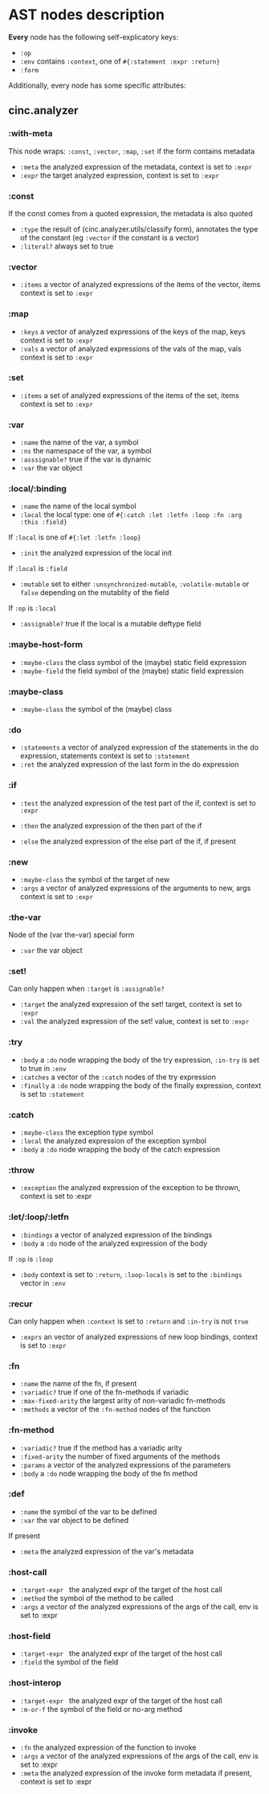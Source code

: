 # AST nodes description

**Every** node has the following self-explicatory keys:
* `:op`
* `:env` contains `:context`, one of `#{:statement :expr :return}`
* `:form`

Additionally, every node has some specific attributes:

## cinc.analyzer

### :with-meta

This node wraps: `:const`, `:vector`, `:map`, `:set` if the form contains metadata

* `:meta` the analyzed expression of the metadata, context is set to `:expr`
* ``:expr`` the target analyzed expression, context is set to `:expr`


### :const

If the const comes from a quoted expression, the metadata is also quoted

* `:type` the result of (cinc.analyzer.utils/classify form), annotates the type of the constant (eg `:vector` if the constant is a vector)
* `:literal?` always set to true

### :vector

* `:items` a vector of analyzed expressions of the items of the vector, items context is set to `:expr`

### :map

* `:keys` a vector of analyzed expressions of the keys of the map, keys context is set to `:expr`
* `:vals` a vector of analyzed expressions of the vals of the map, vals context is set to `:expr`

### :set

* `:items` a set of analyzed expressions of the items of the set, items context is set to `:expr`

### :var

* `:name` the name of the var, a symbol
* `:ns` the namespace of the var, a symbol
* `:asssignable?` true if the var is dynamic
* `:var` the var object

### :local/:binding

* `:name` the name of the local symbol
* `:local` the local type: one of `#{:catch :let :letfn :loop :fn :arg :this :field}`

If `:local` is one of `#{:let :letfn :loop}`

* `:init` the analyzed expression of the local init

If `:local` is `:field`

* `:mutable` set to either `:unsynchronized-mutable`, `:volatile-mutable` or `false` depending on  the mutablity of the field

If `:op` is `:local`

* `:assignable?` true if the local is a mutable deftype field

### :maybe-host-form

* `:maybe-class` the class symbol of the (maybe) static field expression
* `:maybe-field` the field symbol of the (maybe) static field expression

### :maybe-class

* `:maybe-class` the symbol of the (maybe) class

### :do

* `:statements` a vector of analyzed expression of the statements in the do expression, statements context is set to `:statement`
* `:ret` the analyzed expression of the last form in the do expression

### :if

* `:test` the analyzed expression of the test part of the if, context is set to `:expr`
* `:then` the analyzed expression of the then part of the if

* `:else` the analyzed expression of the else part of the if, if present


### :new

* `:maybe-class` the symbol of the target of new
* `:args` a vector of analyzed expressions of the arguments to new, args context is set to `:expr`


### :the-var

Node of the (var the-var) special form

* `:var` the var object

### :set!

Can only happen when `:target` is `:assignable?`

* `:target` the analyzed expression of the set! target, context is set to `:expr`
* `:val` the analyzed expression of the set! value, context is set to `:expr`

### :try

* `:body` a `:do` node wrapping the body of the try expression, `:in-try` is set to true in `:env`
* `:catches` a vector of the `:catch` nodes of the try expression
* `:finally` a `:do` node wrapping the body of the finally expression, context is set to `:statement`

### :catch

* `:maybe-class` the exception type symbol
* `:local` the analyzed expression of the exception symbol
* `:body` a `:do` node wrapping the body of the catch expression

### :throw

* `:exception` the analyzed expression of the exception to be thrown, context is set to :expr

### :let/:loop/:letfn

* `:bindings` a vector of analyzed expression of the bindings
* `:body` a `:do` node of the analyzed expression of the body

If `:op` is `:loop`

* `:body` context is set to `:return`, `:loop-locals` is set to the `:bindings` vector in `:env`

### :recur

Can only happen when `:context` is set to `:return` and `:in-try` is not `true`

* `:exprs` an vector of analyzed expressions of new loop bindings, context is set to `:expr`

### :fn

* `:name` the name of the fn, if present
* `:variadic?` true if one of the fn-methods if variadic
* `:max-fixed-arity` the largest arity of non-variadic fn-methods
* `:methods` a vector of the `:fn-method` nodes of the function

### :fn-method

* `:variadic?` true if the method has a variadic arity
* `:fixed-arity` the number of fixed arguments of the methods
* `:params` a vector of the analyzed expressions of the parameters
* `:body` a `:do` node wrapping the body of the fn method

### :def

* `:name` the symbol of the var to be defined
* `:var` the var object to be defined

If present

* `:meta` the analyzed expression of the var's metadata

### :host-call

* `:target-expr ` the analyzed expr of the target of the host call
* `:method` the symbol of the method to be called
* `:args` a vector of the analyzed expressions of the args of the call, env is set to :expr

### :host-field

* `:target-expr ` the analyzed expr of the target of the host call
* `:field` the symbol of the field

### :host-interop

* `:target-expr ` the analyzed expr of the target of the host call
* `:m-or-f` the symbol of the field or no-arg method

### :invoke

* `:fn` the analyzed expression of the function to invoke
* `:args` a vector of the analyzed expressions of the args of the call, env is set to :expr
* `:meta` the analyzed expression of the invoke form metadata if present, context is set to :expr
